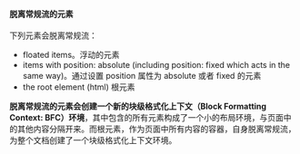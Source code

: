 #### 脱离常规流的元素
下列元素会脱离常规流：

* floated items。浮动的元素
* items with position: absolute (including position: fixed which acts in the same way)。通过设置 position 属性为 absolute 或者 fixed 的元素
* the root element (html) 根元素

**脱离常规流的元素会创建一个新的块级格式化上下文（Block Formatting Context: BFC）环境**，其中包含的所有元素构成了一个小的布局环境，与页面中的其他内容分隔开来。而根元素，作为页面中所有内容的容器，自身脱离常规流，为整个文档创建了一个块级格式化上下文环境。

